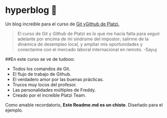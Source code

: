 # hyperblog 💚
Un blog increíble para el curso de [Git yGithub de Platzi.](http://platzi.com/cursos/git-github/ "Git yGithub de Platzi.")

> El curso de Git y Github de Platzi es lo que me hacía falta para seguir adelante por encima de mi síndrome del impostor; salirme de la dinámica de desempleo local, y ampliar mis oportunidades y conectarme con el mercado laboral internacional en remoto.
-Sayuj

##En este curso se ve de tudooo:
* Todos los comandos de Git.
* El flujo de trabajo de Github.
* El verdadero amor por las buenas prácticas.
* Trucos muy locos del profesor.
* Las personalidades múltiples de Freddy.
* Creado por el increíble Platzi Team.

Como amable recordatorio, **Este Readme.md es un chiste**. Diseñado para el ejemplo.
